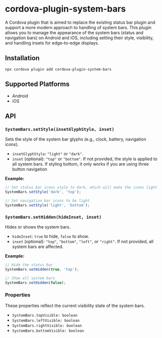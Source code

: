 # cordova-plugin-system-bars

A Cordova plugin that is aimed to replace the existing status bar plugin and support a more modern approach to handling of system bars. This plugin allows you to manage the appearance of the system bars (status and navigation bars) on Android and iOS, including setting their style, visibility, and handling insets for edge-to-edge displays.

## Installation

```
npx cordova plugin add cordova-plugin-system-bars
```

## Supported Platforms

- Android
- iOS

## API

### `SystemBars.setStyle(insetGlyphStyle, inset)`

Sets the style of the system bar glyphs (e.g., clock, battery, navigation icons).

- `insetGlyphStyle`: `"light"` or `"dark"`.
- `inset` (optional): `"top"` or `"bottom"`. If not provided, the style is applied to all system bars. If styling bottom, it only works if you are using three button navigation

**Example:**

```javascript
// Set status bar icons style to dark, which will make the icons light
SystemBars.setStyle('dark', 'top');

// Set navigation bar icons to be light
SystemBars.setStyle('light', 'bottom');
```

### `SystemBars.setHidden(hideInset, inset)`

Hides or shows the system bars.

- `hideInset`: `true` to hide, `false` to show.
- `inset` (optional): `"top"`, `"bottom"`, `"left"`, or `"right"`. If not provided, all system bars are affected.

**Example:**

```javascript
// Hide the status bar
SystemBars.setHidden(true, 'top');

// Show all system bars
SystemBars.setHidden(false);
``` 

### Properties

These properties reflect the current visibility state of the system bars.

- `SystemBars.topVisible: boolean`
- `SystemBars.leftVisible: boolean`
- `SystemBars.rightVisible: boolean`
- `SystemBars.bottomVisible: boolean`